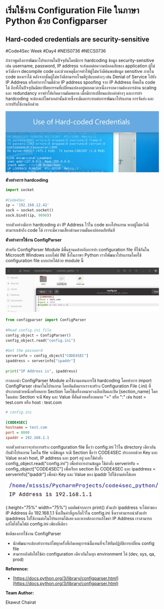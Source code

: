 # เริ่มใช้งาน Configuration File ในภาษา Python ด้วย Configparser
## Hard-coded credentials are security-sensitive

#Code4Sec Week #Day4 #NEIS0736 #NECS0736

ถ้าเราพูดถึงการพัฒนาโปรแกรมในปัจจุบันโดยมีการ hardcoding ข้อมูล security-sensitive เช่น username, password, IP address จะส่งผลต่อความปลอดภัยของ application ผู้ไม่หวังดีอาจ decompile code และด้วยเหตุนี้อาจทำให้ผู้ไม่หวังดีค้นพบข้อมูล sensitive ภายใน code ของเราได้ หลังจากนั้นผู้ไม่หวังดีสามารถโจมตีรูปแบบต่างๆ เช่น Denial of Service ไปยัง IP Address หรือทำการโจมตีด้วย IP address spoofing จาก IP Address ที่พบใน code ได้ อีกทั้งในปัจจุบันมีสถาปัตยกรรมที่เปลี่ยนแปลงอยู่ตลอดเวลาเนื่องจากความต้องการด้าน scaling และ redundancy อาจทำให้เกิดความผิดพลาด เมื่อมีการเปลี่ยนแปลงค่าต่างๆ และการทำ hardcoding จะต้องแก้ไขค่าเหล่านั้นด้วยซึ่งจะมีผลกระทบต่อการพัฒนาโปรแกรม การจัดส่ง และการปรับใช้งานอีกด้วย

![](img/configget_1.png)

**ตัวอย่างการ hardcoding**
``` python
import socket

#Code4Sec
ip = '192.168.12.42'
sock = socket.socket()
sock.bind((ip, 9090))
```
จากตัวอย่างมีการ hardcoding ค่า IP Address ไว้ใน code ของโปรแกรม หากผู้ไม่หวังดีสามารถเข้าถึง code ได้ เราจะมีความเสี่ยงด้านความมั่นคงปลอดภัยทันที

**ตัวอย่างการใช้งาน ConfigParser**

สำหรับ ConfigParser Module มีพื้นฐานคล้ายกับการทำ configuration file ที่ใช้กันใน Microsoft Windows แบบไฟล์ INI ซึ่งในภาษา Python เราก็พัฒนาโปรแกรมโดยใช้ configuration file แบบง่ายได้ด้วย module นี้ 

![](img/configget_2.png)

``` python
from configparser import ConfigParser

#Read config.ini file
config_object = ConfigParser()
config_object.read("config.ini")

#Get the password
serverinfo = config_object["CODE4SEC"]
ipaddress = serverinfo["ipaddr"]

print("IP Address is", ipaddress)
```
เราลองนำ ConfigParser Module มาใช้งานแทนการใช้ hardcoding โดยทำการ import ConfigParser เข้ามาในโปรแกรม โดยอันดับแรกเราจะสร้าง Configuration File (.ini) ที่ประกอบด้วยหนึ่งหรือหลาย Section โดยใช้เครื่องหมายวงเล็บเปิดและปิด [section_name] โดยในแต่ละ Section จะมี Key และ Value ที่คั่นด้วยเครื่องหมาย "=" หรือ ":" เช่น  host = test.com หรือ host : test.com

``` ini
# config.ini

[CODE4SEC]
hostname = test.com
port = 8080
ipaddr = 192.168.1.1
```

จากตัวอย่างเราจะทำการสร้าง configuration file ชื่อว่า config.ini ไว้ใน directory เดียวกันกับตัวโปรแกรม โดยใน file จะมีข้อมูล จะมี Section ชื่อว่า CODE4SEC ประกอบด้วย Key และ Value ของค่า host, IP address และ port อยู่ และใช้คำสั่ง config_object.read("config.ini") เพื่อทำการอ่านข้อมูล ใช้คำสั่ง serverinfo = config_object["CODE4SEC"] เพื่อเรียก section ชื่อ CODE4SEC และ ipaddress = serverinfo["ipaddr"] เพื่อนำ Key และ Value ของ ipaddr ไปใช้งานต่อได้เลย

![](img/configget_3.png){:height="75%" width="75%"}
ผลลัพธ์จากการ print() ตัวแปร ipaddress จะได้ค่าของ IP Address คือ 192.168.1.1 ซึ่งเป็นค่าที่ถูกเก็บไว้ใน config.ini ซึ่งเราสามารถนำตัวแปร ipaddress ไปใช้งานต่อในโปรแกรมได้เลย และหากต้องการแก้ไขค่า IP Address เราสามารถแก้ไขได้ในไฟล์ config.ini เพียงที่เดียว

ข้อดีของการใช้งาน ConfigParser
* นักพัฒนาจะต้องทำการแก้ไขทุกครั้งที่เกิดเหตุการณ์นี้แทนที่จะให้ทีมปฏิบัติการเปลี่ยน config file
* สามารถบังคับให้ใช้ค่า configuration เดียวกันในทุก environment ได้ (dev, sys, qa, prod)

**Reference:**
* [https://docs.python.org/3/library/configparser.html](https://docs.python.org/3/library/configparser.html)

**Team Author:** 

Ekawut Chairat